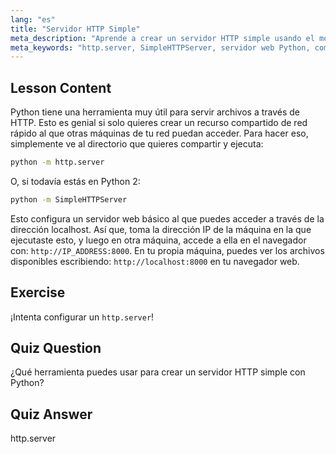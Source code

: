```yaml
---
lang: "es"
title: "Servidor HTTP Simple"
meta_description: "Aprende a crear un servidor HTTP simple usando el módulo http.server de Python. Comparte archivos rápidamente en tu red con este tutorial de Linux apto para principiantes."
meta_keywords: "http.server, SimpleHTTPServer, servidor web Python, compartir archivos, tutorial Linux, guía para principiantes"
---
```


## Lesson Content

Python tiene una herramienta muy útil para servir archivos a través de HTTP. Esto es genial si solo quieres crear un recurso compartido de red rápido al que otras máquinas de tu red puedan acceder. Para hacer eso, simplemente ve al directorio que quieres compartir y ejecuta:

```bash
python -m http.server
```

O, si todavía estás en Python 2:

```bash
python -m SimpleHTTPServer
```

Esto configura un servidor web básico al que puedes acceder a través de la dirección localhost. Así que, toma la dirección IP de la máquina en la que ejecutaste esto, y luego en otra máquina, accede a ella en el navegador con: `http://IP_ADDRESS:8000`. En tu propia máquina, puedes ver los archivos disponibles escribiendo: `http://localhost:8000` en tu navegador web.

## Exercise

¡Intenta configurar un `http.server`!

## Quiz Question

¿Qué herramienta puedes usar para crear un servidor HTTP simple con Python?

## Quiz Answer

http.server
